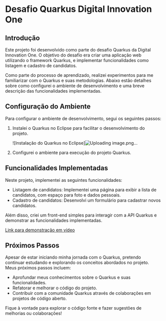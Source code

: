 # Desafio Quarkus Digital Innovation One

## Introdução

Este projeto foi desenvolvido como parte do desafio Quarkus da Digital Innovation One. O objetivo do desafio era criar uma aplicação web utilizando o framework Quarkus, e implementar funcionalidades como listagem e cadastro de candidatos.

Como parte do processo de aprendizado, realizei experimentos para me familiarizar com o Quarkus e suas metodologias. Abaixo estão detalhes sobre como configurei o ambiente de desenvolvimento e uma breve descrição das funcionalidades implementadas.

## Configuração do Ambiente

Para configurar o ambiente de desenvolvimento, segui os seguintes passos:

1. Instalei o Quarkus no Eclipse para facilitar o desenvolvimento do projeto.

   ![Instalação do Quarkus no Eclipse]![Uploading image.png…]()


2. Configurei o ambiente para execução do projeto Quarkus.

## Funcionalidades Implementadas

Neste projeto, implementei as seguintes funcionalidades:

- Listagem de candidatos: Implementei uma página para exibir a lista de candidatos, com espaço para foto e dados pessoais.
- Cadastro de candidatos: Desenvolvi um formulário para cadastrar novos candidatos.

Além disso, criei um front-end simples para interagir com a API Quarkus e demonstrar as funcionalidades implementadas.

[Link para demonstração em vídeo](https://youtu.be/3XsPnudsMCU)

## Próximos Passos

Apesar de estar iniciando minha jornada com o Quarkus, pretendo continuar estudando e explorando os conceitos abordados no projeto. Meus próximos passos incluem:

- Aprofundar meus conhecimentos sobre o Quarkus e suas funcionalidades.
- Refatorar e melhorar o código do projeto.
- Contribuir com a comunidade Quarkus através de colaborações em projetos de código aberto.

Fique à vontade para explorar o código fonte e fazer sugestões de melhorias ou colaborações!

